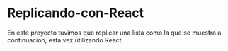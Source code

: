 # Replicando-con-React


En este proyecto tuvimos que replicar una lista como la que se muestra a continuacion, esta vez utilizando React.

